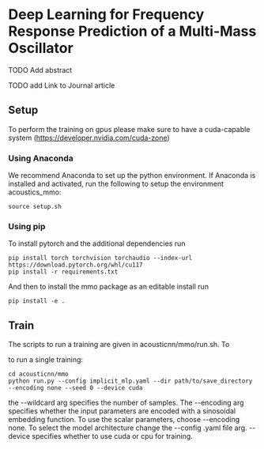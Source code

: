 # Deep Learning for Frequency Response Prediction of a  Multi-Mass Oscillator

TODO Add abstract


TODO add Link to Journal article

## Setup 

To perform the training on gpus please make sure to have a cuda-capable system (https://developer.nvidia.com/cuda-zone)

### Using Anaconda
We recommend Anaconda to set up the python environment. If Anaconda is installed and activated, run the following to setup the environment acoustics_mmo:

```
source setup.sh
```
### Using pip
To install pytorch and the additional dependencies run

```
pip install torch torchvision torchaudio --index-url https://download.pytorch.org/whl/cu117
pip install -r requirements.txt
```

And then to install the mmo package as an editable install run 
``` 
pip install -e .
```

## Train

The scripts to run a training are given in  acousticnn/mmo/run.sh. To 

to run a single training:

```
cd acousticnn/mmo
python run.py --config implicit_mlp.yaml --dir path/to/save_directory --encoding none --seed 0 --device cuda
```

the --wildcard arg specifies the number of samples. The --encoding arg specifies whether the input parameters are encoded with a sinosoidal embedding function. To use the scalar parameters, choose --encoding none.
To select the model architecture change the --config .yaml file arg. --device specifies whether to use cuda or cpu for training.


